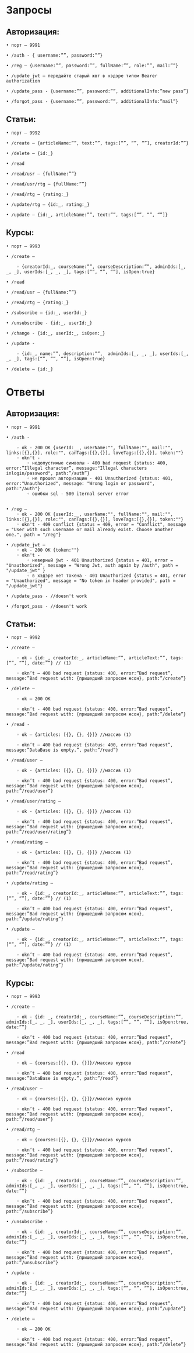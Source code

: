 
# Запросы


## Авторизация:

    • порт – 9991
    
    • /auth - { username:””, password:””}
    
    • /reg – {username:””, password:””, fullName:””, role:””, mail:””}
    
    • /update_jwt – передайте старый жвт в хэдэре типом Bearer authorization
    
    • /update_pass - {username:””, password:””, additionalInfo:”new pass”}
    
    • /forgot_pass - {username:””, password:””, additionalInfo:”mail”}
    

## Статьи:

    • порт – 9992
    
    • /create – {articleName:””, text:””, tags:[“”, “”, “”], creatorId:””}
    
    • /delete – {id:_}
    
    • /read
    
    • /read/usr – {fullName:””}
    
    • /read/usr/rtg – {fullName:””}
    
    • /read/rtg – {rating:_}
    
    • /update/rtg – {id:_, rating:_}
    
    • /update – {id:_, articleName:””, text:””, tags:[“”, “”, “”]}
    

## Курсы:

    • порт – 9993
    
    • /create – 
    
        ◦ {creatorId:_, courseName:””, courseDescription:””, adminIds:[_, _, _], userIds:[_, _, _], tags:[“”, “”, “”], isOpen:true} 
        
    • /read
    
    • /read/usr – {fullName:””}
    
    • /read/rtg – {rating:_}
    
    • /subscribe – {id:_, userId:_}
    
    • /unsubscribe - {id:_, userId:_}
    
    • /change - {id:_, userId:_, isOpen:_}
    
    • /update - 
    
        ◦ {id:_, name:””, description:””,  adminIds:[_, _, _], userIds:[_, _, _], tags:[“”, “”, “”], isOpen:true}
        
    • /delete – {id:_}
    

# Ответы


## Авторизация:

    • порт – 9991
    
    • /auth - 
        
        ◦ ok - 200 OK {userId:__, userName:"", fullName:"", mail:"", links:[{},{}], role:"", canTags:[{},{}], loveTags:[{},{}], token:""}
        ◦ okn't - 
            ◦ недопустимые символы - 400 bad request {status: 400, error:”Illegal character”, message:"Illegal characters inlogin/password", path:”/auth”}
            ◦ не прошел авторизацию - 401 Unauthorized {status: 401, error:"Unauthorized", message: "Wrong login or password", path:"/auth"}
            ◦ ошибки sql - 500 iternal server error
            
    
    • /reg – 
        ◦ ok - 200 OK {userId:__, userName:"", fullName:"", mail:"", links:[{},{}], role:"", canTags:[{},{}], loveTags:[{},{}], token:""}
        ◦ okn't - 409 conflict {status = 409, error = "Conflict", message = "User with such username or mail already exist. Choose another one.", path = "/reg"}
    
    • /update_jwt – 
        ◦ ok - 200 OK {token:""}
        ◦ okn't - 
            ◦ неверный jwt - 401 Unauthorized {status = 401, error = "Unauthorized", message = "Wrong Jwt, auth again by /auth", path = "/update_jwt" }
            ◦ в хэдэре нет токена - 401 Unauthorized {status = 401, error = "Unauthorized", message = "No token in header provided", path = "/update_jwt"}
    
    • /update_pass - //doesn't work
    
    • /forgot_pass - //doesn't work
    

## Статьи:

    • порт – 9992
    
    • /create – 
    
        ◦ ok - {id:_, creatorId:_, articleName:””, articleText:””, tags:[“”, “”], date:””} // (1)
        
        ◦ okn’t – 400 bad request {status: 400, error:”Bad request”, message:”Bad request with: {пришедший запросом жсон}, path:”/create”}
        
    • /delete – 
    
        ◦ ok – 200 OK
        
        ◦ okn’t - 400 bad request {status: 400, error:”Bad request”, message:”Bad request with: {пришедший запросом жсон}, path:”/delete”}
        
    • /read - 
    
        ◦ ok – {articles: [{}, {}, {}]} //массив (1)
        
        ◦ okn’t – 400 bad request {status: 400, error:”Bad request”, message:”DataBase is empty.”, path:”/read”}
        
    • /read/user – 
    
        ◦ ok - {articles: [{}, {}, {}]} //массив (1)
        
        ◦ okn’t - 400 bad request {status: 400, error:”Bad request”, message:”Bad request with: {пришедший запросом жсон}, path:”/read/user”}
        
    • /read/user/rating – 
    
        ◦ ok - {articles: [{}, {}, {}]} //массив (1)
        
        ◦ okn’t - 400 bad request {status: 400, error:”Bad request”, message:”Bad request with: {пришедший запросом жсон}, path:”/read/user/rating”}
        
    • /read/rating – 
    
        ◦ ok - {articles: [{}, {}, {}]} //массив (1)
        
        ◦ okn’t - 400 bad request {status: 400, error:”Bad request”, message:”Bad request with: {пришедший запросом жсон}, path:”/read/rating”}
        
    • /update/rating – 
    
        ◦ ok - {id:_, creatorId:_, articleName:””, articleText:””, tags:[“”, “”], date:””} // (1)
        
        ◦ okn’t – 400 bad request {status: 400, error:”Bad request”, message:”Bad request with: {пришедший запросом жсон}, path:”/update/rating”}
        
    • /update – 
    
        ◦ ok - {id:_, creatorId:_, articleName:””, articleText:””, tags:[“”, “”], date:””} // (1)
        
        ◦ okn’t – 400 bad request {status: 400, error:”Bad request”, message:”Bad request with: {пришедший запросом жсон}, path:”/update/rating”}
        

## Курсы:

    • порт – 9993
    
    • /create – 
    
        ◦ ok - {id: _, creatorId:_, courseName:””, courseDescription:””, adminIds:[_, _, _], userIds:[_, _, _], tags:[“”, “”, “”], isOpen:true, date:””}
        
        ◦ okn’t - 400 bad request {status: 400, error:”Bad request”, message:”Bad request with: {пришедший запросом жсон}, path:”/create”}
        
    • /read
    
        ◦ ok – {courses:[{}, {}, {}]}//массив курсов
        
        ◦ okn’t – 400 bad request {status: 400, error:”Bad request”, message:”DataBase is empty.”, path:”/read”}
        
    • /read/user – 
    
        ◦ ok – {courses:[{}, {}, {}]}//массив курсов
        
        ◦ okn’t - 400 bad request {status: 400, error:”Bad request”, message:”Bad request with: {пришедший запросом жсон}, path:”/read/user”}
        
    • /read/rtg – 
    
        ◦ ok – {courses:[{}, {}, {}]}//массив курсов
        
        ◦ okn’t - 400 bad request {status: 400, error:”Bad request”, message:”Bad request with: {пришедший запросом жсон}, path:”/read/rating”}
        
    • /subscribe – 
    
        ◦ ok - {id: _, creatorId:_, courseName:””, courseDescription:””, adminIds:[_, _, _], userIds:[_, _, _], tags:[“”, “”, “”], isOpen:true, date:””}
        
        ◦ okn’t - 400 bad request {status: 400, error:”Bad request”, message:”Bad request with: {пришедший запросом жсон}, path:”/subscribe”}
        
    • /unsubscribe - 
    
        ◦ ok - {id: _, creatorId:_, courseName:””, courseDescription:””, adminIds:[_, _, _], userIds:[_, _, _], tags:[“”, “”, “”], isOpen:true, date:””}
        
        ◦ okn’t - 400 bad request {status: 400, error:”Bad request”, message:”Bad request with: {пришедший запросом жсон}, path:”/unsubscribe”}
        
    • /update - 
    
        ◦ ok - {id: _, creatorId:_, courseName:””, courseDescription:””, adminIds:[_, _, _], userIds:[_, _, _], tags:[“”, “”, “”], isOpen:true, date:””}
        
        ◦ okn’t - 400 bad request {status: 400, error:”Bad request”, message:”Bad request with: {пришедший запросом жсон}, path:”/update”}
        
    • /delete – 
    
        ◦ ok – 200 OK
        
        ◦ okn’t - 400 bad request {status: 400, error:”Bad request”, message:”Bad request with: {пришедший запросом жсон}, path:”/delete”}
        
